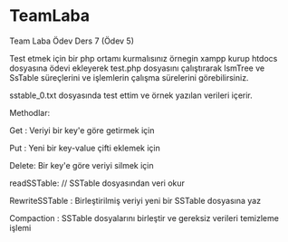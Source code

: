 # TeamLaba
Team Laba Ödev Ders 7 (Ödev 5)

Test etmek için bir php ortamı kurmalısınız
örnegin xampp kurup htdocs dosyasına ödevi ekleyerek test.php dosyasını çalıştırarak lsmTree ve SsTable süreçlerini ve işlemlerin çalışma sürelerini görebilirsiniz.

sstable_0.txt dosyasında test ettim ve örnek yazılan verileri içerir.

Methodlar:

Get :  Veriyi bir key'e göre getirmek için

Put :  Yeni bir key-value çifti eklemek için

Delete: Bir key'e göre veriyi silmek için

readSSTable: // SSTable dosyasından veri okur

RewriteSSTable : Birleştirilmiş veriyi yeni bir SSTable dosyasına yaz

Compaction : SSTable dosyalarını birleştir ve gereksiz verileri temizleme işlemi


